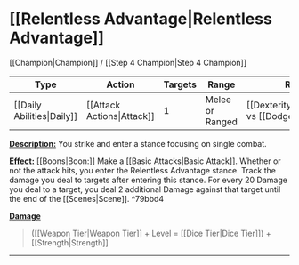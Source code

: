 # [[Relentless Advantage|Relentless Advantage]]
[[Champion|Champion]] / [[Step 4 Champion|Step 4 Champion]]

| Type | Action | Targets | Range | Roll |
| --- | --- | --- | --- | --- |
| [[Daily Abilities\|Daily]] | [[Attack Actions\|Attack]] | 1 | Melee or Ranged | [[Dexterity\|Dexterity]] vs [[Dodge\|Dodge]] |
<u>**Description:**</u> You strike and enter a stance focusing on single combat.

<u>**Effect:**</u> [[Boons|Boon:]] Make a [[Basic Attacks|Basic Attack]]. Whether or not the attack hits, you enter the Relentless Advantage stance. Track the damage you deal to targets after entering this stance. For every 20 Damage you deal to a target, you deal 2 additional Damage against that target until the end of the [[Scenes|Scene]]. ^79bbd4


<u>**Damage**</u>
>([[Weapon Tier|Weapon Tier]] + Level = [[Dice Tier|Dice Tier]]) + [[Strength|Strength]]
---